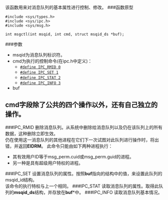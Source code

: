 该函数用来对消息队列的基本属性进行控制、修改。
###函数原型
```
#include <sys/types.h>
#include <sys/ipc.h>
#include <sys/msg.h>

int msgctl(int msqid, int cmd, struct msqid_ds *buf);
```
###参数
* msqid为消息队列标识符。
* cmd为执行的控制命令(在ipc.h中定义)：
  * [`#define IPC_RMID 0`](#ipc_rmid)
  * [`#define IPC_SET 1`](#ipc_set)
  * [`#define IPC_STAT 2`](#ipc_stat)
  * [`#define IPC_INFO 3`](#ipc_info)
* buf

cmd字段除了公共的四个操作以外，还有自己独立的操作。
-------------------
###IPC_RMID
删除消息队列。从系统中删除给消息队列以及仍在该队列上的所有数据，这种删除立即生效。  
仍在使用这一消息队列的其他进程在它们下一次试图对此队列进行操作时，将出错，并返回**EIDRM**。
此命令只能由如下两种进程执行：
* 其有效用户ID等于msg_perm.cuid或msg_perm.guid的进程。
* 另一种是具有超级用户特权的进程。

###IPC_SET
设置消息队列的属性。按照**buf**指向的结构中的值，来设置此队列的msqid_id结构。  
该命令的执行特权与上一个相同。
###IPC_STAT
读取消息队列的属性。取得此队列的**msqid_ds**结构，并存放在**buf***中。
###IPC_INFO
读取消息队列基本情况。